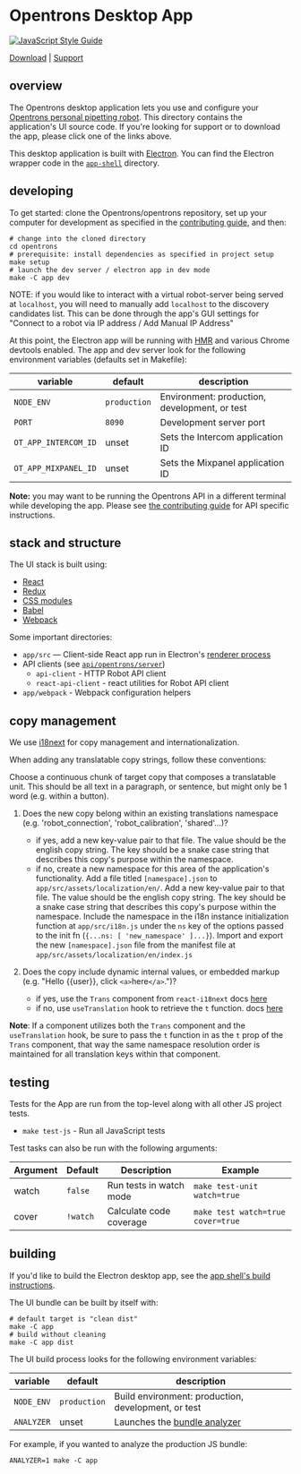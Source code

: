 # Opentrons Desktop App

[![JavaScript Style Guide][style-guide-badge]][style-guide]

[Download][] | [Support][]

## overview

The Opentrons desktop application lets you use and configure your [Opentrons personal pipetting robot][robots]. This directory contains the application's UI source code. If you're looking for support or to download the app, please click one of the links above.

This desktop application is built with [Electron][]. You can find the Electron wrapper code in the [`app-shell`](../app-shell) directory.

## developing

To get started: clone the Opentrons/opentrons repository, set up your computer for development as specified in the [contributing guide][contributing-guide-setup], and then:

```shell
# change into the cloned directory
cd opentrons
# prerequisite: install dependencies as specified in project setup
make setup
# launch the dev server / electron app in dev mode
make -C app dev
```

NOTE: if you would like to interact with a virtual robot-server being served at `localhost`, you will need to manually add `localhost` to the discovery candidates list. This can be done through the app's GUI settings for "Connect to a robot via IP address / Add Manual IP Address"

At this point, the Electron app will be running with [HMR][] and various Chrome devtools enabled. The app and dev server look for the following environment variables (defaults set in Makefile):

| variable             | default      | description                                   |
| -------------------- | ------------ | --------------------------------------------- |
| `NODE_ENV`           | `production` | Environment: production, development, or test |
| `PORT`               | `8090`       | Development server port                       |
| `OT_APP_INTERCOM_ID` | unset        | Sets the Intercom application ID              |
| `OT_APP_MIXPANEL_ID` | unset        | Sets the Mixpanel application ID              |

**Note:** you may want to be running the Opentrons API in a different terminal while developing the app. Please see [the contributing guide][contributing-guide-running-the-api] for API specific instructions.

## stack and structure

The UI stack is built using:

- [React][]
- [Redux][]
- [CSS modules][css-modules]
- [Babel][]
- [Webpack][]

Some important directories:

- `app/src` — Client-side React app run in Electron's [renderer process][electron-renderer]
- API clients (see [`api/opentrons/server`][api-server-source])
  - `api-client` - HTTP Robot API client
  - `react-api-client` - react utilities for Robot API client
- `app/webpack` - Webpack configuration helpers

## copy management

We use [i18next](https://www.i18next.com) for copy management and internationalization.

When adding any translatable copy strings, follow these conventions:

Choose a continuous chunk of target copy that composes a translatable unit. This should be all text in a paragraph, or sentence, but might only be 1 word (e.g. within a button).

1. Does the new copy belong within an existing translations namespace (e.g. 'robot_connection', 'robot_calibration', 'shared'...)?

   - if yes, add a new key-value pair to that file. The value should be the english copy string. The key should be a snake case string that describes this copy's purpose within the namespace.
   - if no, create a new namespace for this area of the application's functionality. Add a file titled `[namespace].json` to `app/src/assets/localization/en/`. Add a new key-value pair to that file. The value should be the english copy string. The key should be a snake case string that describes this copy's purpose within the namespace. Include the namespace in the i18n instance initialization function at `app/src/i18n.js` under the `ns` key of the options passed to the init fn (`{...ns: [ 'new_namespace' ]...}`). Import and export the new `[namespace].json` file from the manifest file at `app/src/assets/localization/en/index.js`

2. Does the copy include dynamic internal values, or embedded markup (e.g. "Hello {{user}}, click `<a>`here`</a>`.")?

   - if yes, use the `Trans` component from `react-i18next` docs [here](https://react.i18next.com/latest/trans-component)
   - if no, use `useTranslation` hook to retrieve the `t` function. docs [here](https://react.i18next.com/latest/usetranslation-hook)

**Note**: If a component utilizes both the `Trans` component and the `useTranslation` hook, be sure to pass the `t` function in as the `t` prop of the `Trans` component, that way the same namespace resolution order is maintained for all translation keys within that component.

## testing

Tests for the App are run from the top-level along with all other JS project tests.

- `make test-js` - Run all JavaScript tests

Test tasks can also be run with the following arguments:

| Argument | Default  | Description             | Example                           |
| -------- | -------- | ----------------------- | --------------------------------- |
| watch    | `false`  | Run tests in watch mode | `make test-unit watch=true`       |
| cover    | `!watch` | Calculate code coverage | `make test watch=true cover=true` |

## building

If you'd like to build the Electron desktop app, see the [app shell's build instructions][app-shell-readme-build].

The UI bundle can be built by itself with:

```shell
# default target is "clean dist"
make -C app
# build without cleaning
make -C app dist
```

The UI build process looks for the following environment variables:

| variable   | default      | description                                         |
| ---------- | ------------ | --------------------------------------------------- |
| `NODE_ENV` | `production` | Build environment: production, development, or test |
| `ANALYZER` | unset        | Launches the [bundle analyzer][bundle-analyzer]     |

For example, if you wanted to analyze the production JS bundle:

```shell
ANALYZER=1 make -C app
```

[style-guide]: https://standardjs.com
[style-guide-badge]: https://img.shields.io/badge/code_style-standard-brightgreen.svg?style=flat-square&maxAge=3600
[download]: http://opentrons.com/ot-app
[support]: https://support.opentrons.com/getting-started#software-setup
[robots]: http://opentrons.com/robots
[contributing-guide-setup]: ../CONTRIBUTING.md#development-setup
[contributing-guide-running-the-api]: ../CONTRIBUTING.md#opentrons-api
[app-shell-readme-build]: ../app-shell/README.md#building
[api-server-source]: ../api/opentrons/server
[electron]: https://electron.atom.io/
[electron-renderer]: https://electronjs.org/docs/tutorial/quick-start#renderer-process
[hmr]: https://webpack.js.org/concepts/hot-module-replacement/
[react]: https://facebook.github.io/react/
[redux]: http://redux.js.org/
[css-modules]: https://github.com/css-modules/css-modules
[babel]: https://babeljs.io/
[webpack]: https://webpack.js.org/
[bundle-analyzer]: https://github.com/th0r/webpack-bundle-analyzer
